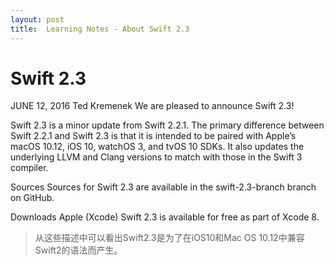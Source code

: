 ```yaml
---
layout: post
title:  Learning Notes - About Swift 2.3
---
```


# Swift 2.3

JUNE 12, 2016 Ted Kremenek
We are pleased to announce Swift 2.3!

Swift 2.3 is a minor update from Swift 2.2.1. The primary difference between Swift 2.2.1 and Swift 2.3 is that it is intended to be paired with Apple’s macOS 10.12, iOS 10, watchOS 3, and tvOS 10 SDKs. It also updates the underlying LLVM and Clang versions to match with those in the Swift 3 compiler.

Sources
Sources for Swift 2.3 are available in the swift-2.3-branch branch on GitHub.

Downloads
Apple (Xcode)
Swift 2.3 is available for free as part of Xcode 8.

> 从这些描述中可以看出Swift2.3是为了在iOS10和Mac OS 10.12中兼容Swift2的语法而产生。


